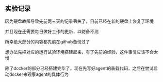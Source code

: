 ## 实验记录
因为硬盘故障导致先前两三天的记录丢失了，目前已经在新的硬盘上恢复了环境

并且现在还需要每日做好工作的更新，以防备不测

所幸绝大部分的内容都先前在github备份过了

想办法先把对应的运行试验环境搭建起来，有了先前的经验，这件事情应该不会太慢

除了docker的部分已经搭建完毕了，现在先写好agent的装载代码，之后在尝试启动docker来观察agent的具体行为